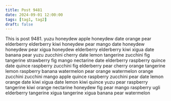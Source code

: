 ```yaml
---
title: Post 9481
date: 2024-09-01 12:00:00
tags: [tag1, tag2]
draft: false
---
```

This is post 9481.
yuzu
honeydew
apple
honeydew
date
orange
pear
elderberry
elderberry
kiwi
honeydew
pear
mango
date
honeydew
honeydew
pear
xigua
honeydew
elderberry
elderberry
kiwi
xigua
date
banana
pear
yuzu
zucchini
cherry
date
lemon
tangerine
zucchini
fig
tangerine
strawberry
fig
mango
nectarine
date
elderberry
raspberry
quince
date
quince
raspberry
zucchini
fig
elderberry
pear
cherry
orange
tangerine
lemon
raspberry
banana
watermelon
pear
orange
watermelon
orange
zucchini
zucchini
mango
apple
quince
raspberry
zucchini
pear
date
lemon
orange
date
kiwi
xigua
date
lemon
kiwi
quince
yuzu
pear
raspberry
tangerine
kiwi
orange
nectarine
honeydew
fig
pear
mango
raspberry
ugli
elderberry
tangerine
xigua
tangerine
xigua
banana
pear
watermelon
